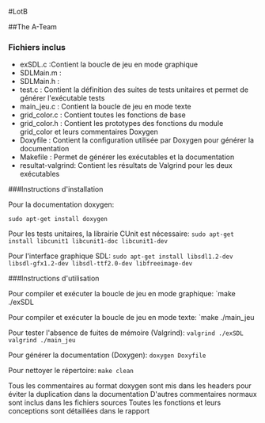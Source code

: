 #LotB

##The A-Team

### Fichiers inclus
* exSDL.c :Contient la boucle de jeu en mode graphique 
* SDLMain.m :
* SDLMain.h :
* test.c : Contient la définition des suites de tests unitaires et permet de générer l'exécutable tests
* main_jeu.c : Contient la boucle de jeu en mode texte
* grid_color.c : Contient toutes les fonctions de base
* grid_color.h : Contient les prototypes des fonctions du module grid_color et leurs commentaires Doxygen
* Doxyfile : Contient la configuration utilisée par Doxygen pour générer la documentation
* Makefile : Permet de générer les exécutables et la documentation
* resultat-valgrind: Contient les résultats de Valgrind pour les deux exécutables


###Instructions d'installation

Pour la documentation doxygen:

`sudo apt-get install doxygen`

Pour les tests unitaires, la librairie CUnit est nécessaire:
`sudo apt-get install libcunit1 libcunit1-doc libcunit1-dev`

Pour l'interface graphique SDL:
`sudo apt-get install libsdl1.2-dev libsdl-gfx1.2-dev libsdl-ttf2.0-dev libfreeimage-dev`

###Instructions d'utilisation

Pour compiler et exécuter la boucle de jeu en mode graphique:
`make
./exSDL


Pour compiler et exécuter la boucle de jeu en mode texte:
`make
./main_jeu

Pour tester l'absence de fuites de mémoire (Valgrind):
`valgrind ./exSDL
valgrind ./main_jeu`

Pour générer la documentation (Doxygen):
`doxygen Doxyfile`

Pour nettoyer le répertoire:
`make clean`

Tous les commentaires au format doxygen sont mis dans les headers pour éviter la duplication dans la documentation
D'autres commentaires normaux sont inclus dans les fichiers sources
Toutes les fonctions et leurs conceptions sont détaillées dans le rapport 



